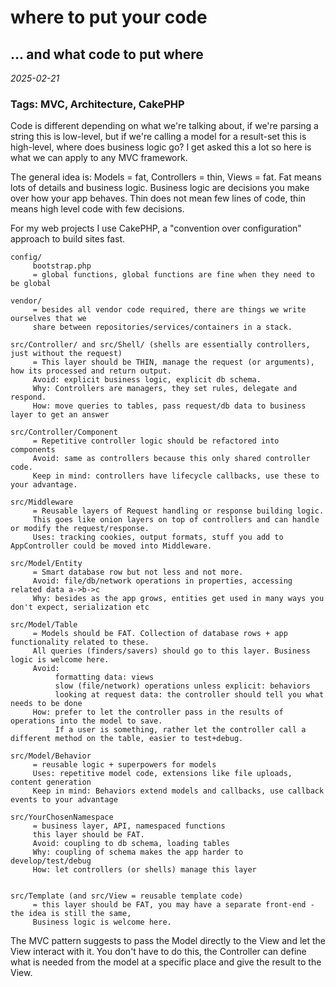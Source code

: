 # where to put your code
## ... and what code to put where

*2025-02-21*

### Tags: MVC, Architecture, CakePHP

Code is different depending on what we're talking about, if we're parsing a string this is low-level, but if we're calling a model for a result-set this is high-level, where does business logic go? I get asked this a lot so here is what we can apply to any MVC framework.

The general idea is: Models = fat, Controllers = thin, Views = fat. Fat means lots of details and business logic. Business logic are decisions you make over how your app behaves. Thin does not mean few lines of code, thin means high level code with few decisions.

For my web projects I use CakePHP, a "convention over configuration" approach to build sites fast. 

```
config/
     bootstrap.php
     = global functions, global functions are fine when they need to be global

vendor/
     = besides all vendor code required, there are things we write ourselves that we
     share between repositories/services/containers in a stack.

src/Controller/ and src/Shell/ (shells are essentially controllers, just without the request)
     = This layer should be THIN, manage the request (or arguments), how its processed and return output.
     Avoid: explicit business logic, explicit db schema.
     Why: Controllers are managers, they set rules, delegate and respond.
     How: move queries to tables, pass request/db data to business layer to get an answer

src/Controller/Component
     = Repetitive controller logic should be refactored into components
     Avoid: same as controllers because this only shared controller code.
     Keep in mind: controllers have lifecycle callbacks, use these to your advantage.

src/Middleware
     = Reusable layers of Request handling or response building logic.
     This goes like onion layers on top of controllers and can handle or modify the request/response.
     Uses: tracking cookies, output formats, stuff you add to AppController could be moved into Middleware.

src/Model/Entity
     = Smart database row but not less and not more.
     Avoid: file/db/network operations in properties, accessing related data a->b->c
     Why: besides as the app grows, entities get used in many ways you don't expect, serialization etc

src/Model/Table
     = Models should be FAT. Collection of database rows + app functionality related to these.
     All queries (finders/savers) should go to this layer. Business logic is welcome here.
     Avoid:
          formatting data: views
          slow (file/network) operations unless explicit: behaviors
          looking at request data: the controller should tell you what needs to be done
     How: prefer to let the controller pass in the results of operations into the model to save.
          If a user is something, rather let the controller call a different method on the table, easier to test+debug.

src/Model/Behavior
     = reusable logic + superpowers for models
     Uses: repetitive model code, extensions like file uploads, content generation
     Keep in mind: Behaviors extend models and callbacks, use callback events to your advantage
     
src/YourChosenNamespace
     = business layer, API, namespaced functions
     this layer should be FAT.
     Avoid: coupling to db schema, loading tables
     Why: coupling of schema makes the app harder to develop/test/debug
     How: let controllers (or shells) manage this layer


src/Template (and src/View = reusable template code)
     = this layer should be FAT, you may have a separate front-end - the idea is still the same,
     Business logic is welcome here.

```

The MVC pattern suggests to pass the Model directly to the View and let the View interact with it. You don't have to do this, the Controller can define what is needed from the model at a specific place and give the result to the View.



